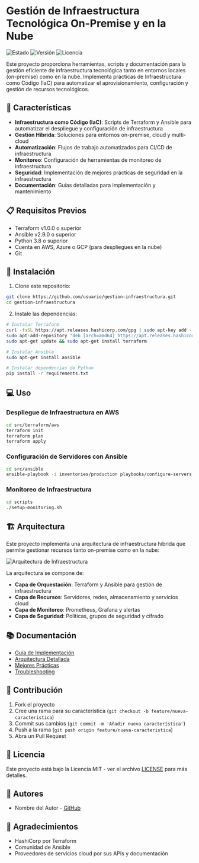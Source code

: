 # Gestión de Infraestructura Tecnológica On-Premise y en la Nube

![Estado](https://img.shields.io/badge/Estado-En%20Desarrollo-yellow)
![Versión](https://img.shields.io/badge/Versión-1.0.0-blue)
![Licencia](https://img.shields.io/badge/Licencia-MIT-green)

Este proyecto proporciona herramientas, scripts y documentación para la gestión eficiente de infraestructura tecnológica tanto en entornos locales (on-premise) como en la nube. Implementa prácticas de Infraestructura como Código (IaC) para automatizar el aprovisionamiento, configuración y gestión de recursos tecnológicos.

## 🌟 Características

- **Infraestructura como Código (IaC)**: Scripts de Terraform y Ansible para automatizar el despliegue y configuración de infraestructura
- **Gestión Híbrida**: Soluciones para entornos on-premise, cloud y multi-cloud
- **Automatización**: Flujos de trabajo automatizados para CI/CD de infraestructura
- **Monitoreo**: Configuración de herramientas de monitoreo de infraestructura
- **Seguridad**: Implementación de mejores prácticas de seguridad en la infraestructura
- **Documentación**: Guías detalladas para implementación y mantenimiento

## 📋 Requisitos Previos

- Terraform v1.0.0 o superior
- Ansible v2.9.0 o superior
- Python 3.8 o superior
- Cuenta en AWS, Azure o GCP (para despliegues en la nube)
- Git

## 🚀 Instalación

1. Clone este repositorio:

```bash
git clone https://github.com/usuario/gestion-infraestructura.git
cd gestion-infraestructura
```

2. Instale las dependencias:

```bash
# Instalar Terraform
curl -fsSL https://apt.releases.hashicorp.com/gpg | sudo apt-key add -
sudo apt-add-repository "deb [arch=amd64] https://apt.releases.hashicorp.com $(lsb_release -cs) main"
sudo apt-get update && sudo apt-get install terraform

# Instalar Ansible
sudo apt-get install ansible

# Instalar dependencias de Python
pip install -r requirements.txt
```

## 💻 Uso

### Despliegue de Infraestructura en AWS

```bash
cd src/terraform/aws
terraform init
terraform plan
terraform apply
```

### Configuración de Servidores con Ansible

```bash
cd src/ansible
ansible-playbook -i inventories/production playbooks/configure-servers.yml
```

### Monitoreo de Infraestructura

```bash
cd scripts
./setup-monitoring.sh
```

## 🏗️ Arquitectura

Este proyecto implementa una arquitectura de infraestructura híbrida que permite gestionar recursos tanto on-premise como en la nube:

![Arquitectura de Infraestructura](docs/img/arquitectura.png)

La arquitectura se compone de:
- **Capa de Orquestación**: Terraform y Ansible para gestión de infraestructura
- **Capa de Recursos**: Servidores, redes, almacenamiento y servicios cloud
- **Capa de Monitoreo**: Prometheus, Grafana y alertas
- **Capa de Seguridad**: Políticas, grupos de seguridad y cifrado

## 📚 Documentación

- [Guía de Implementación](docs/guias/implementacion.md)
- [Arquitectura Detallada](docs/arquitectura/arquitectura-detallada.md)
- [Mejores Prácticas](docs/guias/mejores-practicas.md)
- [Troubleshooting](docs/guias/troubleshooting.md)

## 🤝 Contribución

1. Fork el proyecto
2. Cree una rama para su característica (`git checkout -b feature/nueva-caracteristica`)
3. Commit sus cambios (`git commit -m 'Añadir nueva característica'`)
4. Push a la rama (`git push origin feature/nueva-caracteristica`)
5. Abra un Pull Request

## 📄 Licencia

Este proyecto está bajo la Licencia MIT - ver el archivo [LICENSE](LICENSE) para más detalles.

## 👥 Autores

- Nombre del Autor - [GitHub](https://github.com/usuario)

## 🙏 Agradecimientos

- HashiCorp por Terraform
- Comunidad de Ansible
- Proveedores de servicios cloud por sus APIs y documentación

